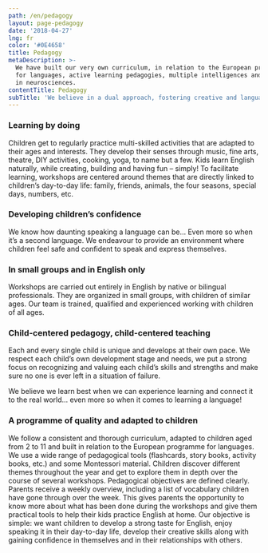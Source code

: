 ```yaml
---
path: /en/pedagogy
layout: page-pedagogy
date: '2018-04-27'
lng: fr
color: '#0E4658'
title: Pedagogy
metaDescription: >-
  We have built our very own curriculum, in relation to the European programme
  for languages, active learning pedagogies, multiple intelligences and research
  in neurosciences. 
contentTitle: Pedagogy
subTitle: 'We believe in a dual approach, fostering creative and language development.'
---
```

### Learning by doing

Children get to regularly practice multi-skilled activities that are adapted to their ages and interests. They develop their senses through music, fine arts, theatre, DIY activities, cooking, yoga, to name but a few. Kids learn English naturally, while creating, building and having fun – simply! To facilitate learning, workshops are centered around themes that are directly linked to children’s day-to-day life: family, friends, animals, the four seasons, special days, numbers, etc.

### Developing children’s confidence

We know how daunting speaking a language can be… Even more so when it’s a second language. We endeavour to provide an environment where children feel safe and confident to speak and express themselves.

### In small groups and in English only

Workshops are carried out entirely in English by native or bilingual professionals. They are organized in small groups, with children of similar ages. Our team is trained, qualified and experienced working with children of all ages.

### Child-centered pedagogy, child-centered teaching

Each and every single child is unique and develops at their own pace. We respect each child’s own development stage and needs, we put a strong focus on recognizing and valuing each child’s skills and strengths and make sure no one is ever left in a situation of failure. 

We believe we learn best when we can experience learning and connect it to the real world… even more so when it comes to learning a language!

### A programme of quality and adapted to children

We follow a consistent and thorough curriculum, adapted to children aged from 2 to 11 and built in relation to the European programme for languages. We use a wide range of pedagogical tools (flashcards, story books, activity books, etc.) and some Montessori material.
Children discover different themes throughout the year and get to explore them in depth over the course of several workshops. Pedagogical objectives are defined clearly. Parents receive a weekly overview, including a list of vocabulary children have gone through over the week. This gives parents the opportunity to know more about what has been done during the workshops and give them practical tools to help their kids practice English at home. Our objective is simple: we want children to develop a strong taste for English, enjoy speaking it in their day-to-day life, develop their creative skills along with gaining confidence in themselves and in their relationships with others.
